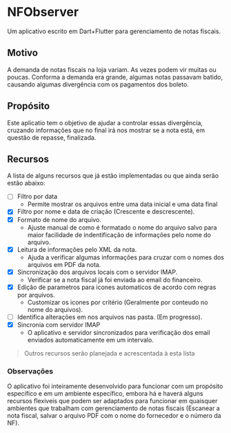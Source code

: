 # NFObserver
Um aplicativo escrito em Dart+Flutter para gerenciamento de notas fiscais.

## Motivo
A demanda de notas fiscais na loja variam. As vezes podem vir muitas ou poucas. Conforma a demanda era grande, algumas notas passavam batido, causando algumas divergência com os pagamentos dos boleto.

## Propósito
Este aplicatio tem o objetivo de ajudar a controlar essas divergência, cruzando informações que no final irá nos mostrar se a nota está, em questão de repasse, finalizada.

## Recursos
A lista de alguns recursos que já estão implementadas ou que ainda serão estão abaixo:
- [ ] Filtro por data
  - Permite mostrar os arquivos entre uma data inicial e uma data final
- [x] Filtro por nome e data de criação (Crescente e descrescente).
- [x] Formato de nome do arquivo.
  - Ajuste manual de como é formatado o nome do arquivo salvo para maior facilidade de indentificação de informações pelo nome do arquivo.
- [x] Leitura de informações pelo XML da nota.
  - Ajuda a verificar algumas informações para cruzar com o nomes dos arquivos em PDF da nota.
- [x] Sincronização dos arquivos locais com o servidor IMAP.
  - Verificar se a nota fiscal já foi enviada ao email do financeiro.
- [X] Edição de parametros para icones automaticos de acordo com regras por arquivos.
  - Customizar os icones por critério (Geralmente por conteudo no nome do arquivos).
- [ ] Identifica alterações em nos arquivos nas pasta. (Em progresso).
- [x] Sincronia com servidor IMAP
  - O aplicativo e servidor sincronizados para verificação dos email enviados automaticamente em um intervalo.


>Outros recursos serão planejada e acrescentada à esta lista

### Observações
O aplicativo foi inteiramente desenvolvido para funcionar com um propósito específico e em um ambiente específico, embora há e haverá alguns recursos flexiveis que podem ser adaptados para funcionar em quaisquer ambientes que trabalham com gerenciamento de notas fiscais (Escanear a nota fiscal, salvar o arquivo PDF com o nome do fornecedor e o número da NF).


